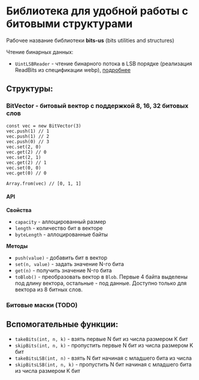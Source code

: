 # Библиотека для удобной работы с битовыми структурами

Рабочее название библиотеки **bits-us** (bits utilities and structures)

Чтение бинарных данных:

- `UintLSBReader` - чтение бинарного потока в LSB порядке (реализация ReadBits из спецификации webp), [подробнее](readers/README.md#uintlsbreader---чтение-потока-бит-в-порядке-lsb)

## Структуры:

### BitVector - битовый вектор с поддержкой 8, 16, 32 битовых слов

```JS
const vec = new BitVector(3)
vec.push(1) // 1
vec.push(1) // 2
vec.push(0) // 3
vec.set(2, 0)
vec.get(2) // 0
vec.set(2, 1)
vec.get(2) // 1
vec.set(0, 0)
vec.get(0) // 0

Array.from(vec) // [0, 1, 1]
```

#### API

**Свойства**

- `capacity` - аллоцированный размер
- `length` - количество бит в векторе
- `byteLength` - аллоцированные байты

**Методы**

- `push(value)` - добавить бит в вектор
- `set(n, value)` - задать значение N-го бита
- `get(n)` - получить значение N-го бита
- `toBlob()` - преобразовать вектор в `Blob`. Первые 4 байта выделены под длину вектора, остальные - под данные. Доступно только для вектора из 8 битных слов.

### Битовые маски (TODO)

## Вспомогательные функции:

- `takeBits(int, n, k)` - взять первые N бит из числа размером K бит
- `skipBits(int, n, k)` - пропустить первые N бит из числа размером K бит
- `takeBitsLSB(int, n)` - взять N бит начиная с младшего бита из числа
- `skipBitsLSB(int, n, k)` - пропустить N бит начиная с младшего бита из числа размером K бит